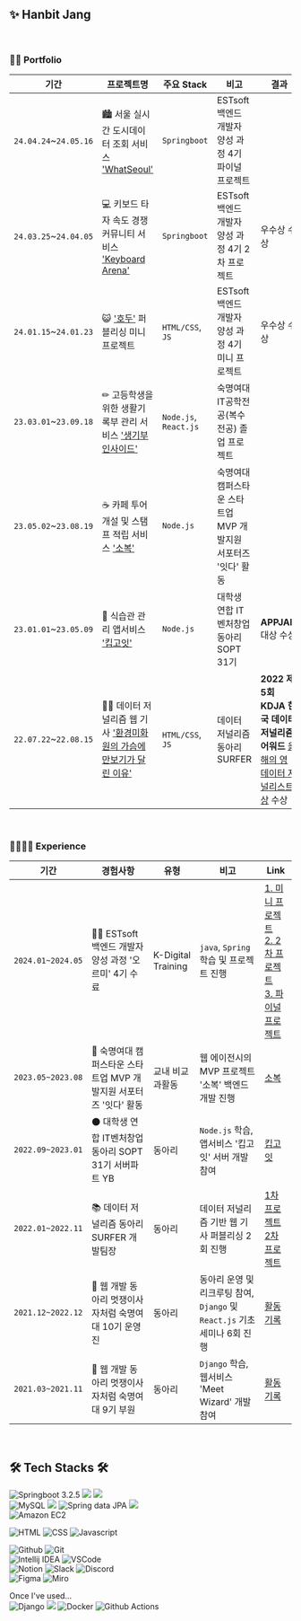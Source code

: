 ## ✨ Hanbit Jang 
<br>

### 👩‍💻 Portfolio
|기간|프로젝트명|주요 Stack|비고|결과|
|------|--------------|---|----------|---|
|`24.04.24`~`24.05.16`|🏙 서울 실시간 도시데이터 조회 서비스 ['WhatSeoul'](https://github.com/WhatSEOUL/WhatSeoul)|`Springboot`|ESTsoft 백엔드 개발자 양성 과정 4기 파이널 프로젝트| |
|`24.03.25`~`24.04.05`|💻 키보드 타자 속도 경쟁 커뮤니티 서비스 ['Keyboard Arena'](https://github.com/Garodden/keyboard-arena)|`Springboot`|ESTsoft 백엔드 개발자 양성 과정 4기 2차 프로젝트 |우수상 수상|
|`24.01.15`~`24.01.23`|😺 ['호두'](https://github.com/biiit4894/hodu-fe-project) 퍼블리싱 미니 프로젝트|`HTML/CSS`, `JS`|ESTsoft 백엔드 개발자 양성 과정 4기 미니 프로젝트|우수상 수상|
|`23.03.01`~`23.09.18`|✏ 고등학생을 위한 생활기록부 관리 서비스 ['생기부 인사이드'](https://github.com/Team-SGBInside/SGBInside-Server)|`Node.js`, `React.js`|숙명여대 IT공학전공(복수전공) 졸업 프로젝트| |
|`23.05.02`~`23.08.19`|☕ 카페 투어 개설 및 스탬프 적립 서비스 ['소복'](https://github.com/jobofbrothers-sobok/SOBOK-SERVER)|`Node.js`|숙명여대 캠퍼스타운 스타트업 MVP 개발지원 서포터즈 '잇다' 활동| |
|`23.01.01`~`23.05.09`|🥗 식습관 관리 앱서비스 ['킵고잇'](https://github.com/Team-KeepGoEat/KeepGoEat-Server)|`Node.js`|대학생 연합 IT 벤처창업 동아리 SOPT 31기| **APPJAM** 대상 수상 |
|`22.07.22`~`22.08.15`|👷‍♂️ 데이터 저널리즘 웹 기사 ['환경미화원의 가슴에 만보기가 달린 이유'](https://github.com/biiit4894/surfer-2nd)|`HTML/CSS`, `JS`|데이터 저널리즘 동아리 SURFER | **2022 제 5회 KDJA 한국 데이터 저널리즘 어워드** [올해의 영 데이터 저널리스트 상](http://datajournalismawards.kr/award_list/) 수상 |
<br>

### 👨‍👩‍👧‍👦 Experience
|기간|경험사항|유형|비고|Link|
|------|--------------|-----|----------|---|
|`2024.01~2024.05`|🏃‍♀️ ESTsoft 백엔드 개발자 양성 과정 '오르미' 4기 수료|K-Digital Training|`java`, `Spring` 학습 및 프로젝트 진행|[1. 미니 프로젝트](https://github.com/biiit4894/hodu-fe-project)<br> [2. 2차 프로젝트](https://github.com/Garodden/keyboard-arena)<br> [3. 파이널 프로젝트](https://github.com/WhatSEOUL/WhatSeoul)
|`2023.05~2023.08`|🔹 숙명여대 캠퍼스타운 스타트업 MVP 개발지원 서포터즈 '잇다' 활동|교내 비교과활동|웹 에이전시의 MVP 프로젝트 '소복' 백엔드 개발 진행|[소복](https://github.com/jobofbrothers-sobok/SOBOK-SERVER)|
|`2022.09~2023.01`|⚫ 대학생 연합 IT벤처창업 동아리 SOPT 31기 서버파트 YB|동아리|`Node.js` 학습, 앱서비스 '킵고잇' 서버 개발 참여|[킵고잇](https://github.com/Team-KeepGoEat/KeepGoEat-Server)
|`2022.01~2022.11`|📚 데이터 저널리즘 동아리 SURFER 개발팀장 | 동아리 | 데이터 저널리즘 기반 웹 기사 퍼블리싱 2회 진행 |[1차 프로젝트](https://projectsurfer.netlify.app/)<br> [2차 프로젝트](https://surfer-2nd.netlify.app/)|
|`2021.12~2022.12`|🔸 웹 개발 동아리 멋쟁이사자처럼 숙명여대 10기 운영진|동아리|동아리 운영 및 리크루팅 참여, `Django` 및 `React.js` 기초 세미나 6회 진행| [활동 기록](https://brick-rainbow-789.notion.site/10-1731e2d6fc5e42e986c48488f1622e98) |
|`2021.03~2021.11`|🔸 웹 개발 동아리 멋쟁이사자처럼 숙명여대 9기 부원|동아리|`Django` 학습, 웹서비스 'Meet Wizard' 개발 참여|[활동 기록](https://brick-rainbow-789.notion.site/9-f098da3854b04c719f6760daea355c3c) |
<br>

## 🛠 Tech Stacks 🛠
<img alt="Springboot 3.2.5" src ="https://img.shields.io/badge/Springboot-6DB33F.svg?&style=for-the-badge&logo=springboot&logoColor=white"/> <img src="https://img.shields.io/badge/Node.js-43853D?style=for-the-badge&logo=node.js&logoColor=white"> <img src="https://img.shields.io/badge/Express.js-404D59?style=for-the-badge"><br>
<img alt="MySQL" src ="https://img.shields.io/badge/MySQL-4479A1.svg?&style=for-the-badge&logo=MySQL&logoColor=white"/> <img src="https://img.shields.io/badge/PostgreSQL-316192?style=for-the-badge&logo=postgresql&logoColor=white"> <img alt="Spring data JPA" src ="https://img.shields.io/badge/JPA-444AA1.svg?&style=for-the-badge&logo=jpa&logoColor=white"/> <img src="https://img.shields.io/badge/Prisma-3982CE?style=for-the-badge&logo=Prisma&logoColor=white"> <br>
<img alt="Amazon EC2" src ="https://img.shields.io/badge/AWS-FF9900.svg?&style=for-the-badge&logo=amazonwebservices&logoColor=white"/>

<img alt="HTML" src ="https://img.shields.io/badge/HTML-E34F26.svg?&style=for-the-badge&logo=html5&logoColor=white"/> <img alt="CSS" src ="https://img.shields.io/badge/CSS3-1572B6.svg?&style=for-the-badge&logo=css3&logoColor=white"/> <img alt="Javascript" src ="https://img.shields.io/badge/Javascript-F7DF1E.svg?&style=for-the-badge&logo=javascript&logoColor=white"/><br> 

<img alt="Github" src ="https://img.shields.io/badge/github-181717.svg?&style=for-the-badge&logo=github&logoColor=white"/> <img alt="Git" src ="https://img.shields.io/badge/git-F05032.svg?&style=for-the-badge&logo=git&logoColor=white"/>
<br>
<img alt="Intellij IDEA" src ="https://img.shields.io/badge/Intellij Idea-000000.svg?&style=for-the-badge&logo=intellijidea&logoColor=white"/> <img alt="VSCode" src ="https://img.shields.io/badge/Vscode-007ACC?style=for-the-badge&logo=visualstudiocode&logoColor=white"/><br>
<img alt="Notion" src ="https://img.shields.io/badge/Notion-000000.svg?&style=for-the-badge&logo=Notion&logoColor=white"/> <img alt="Slack" src ="https://img.shields.io/badge/Slack-4A154B.svg?&style=for-the-badge&logo=Slack&logoColor=white"/> <img alt="Discord" src ="https://img.shields.io/badge/Discord-5865F2.svg?&style=for-the-badge&logo=discord&logoColor=white"/>
<br>
<img alt="Figma" src ="https://img.shields.io/badge/figma-C382DF.svg?&style=for-the-badge&logo=figma&logoColor=white"/> <img alt="Miro" src ="https://img.shields.io/badge/miro-050038.svg?&style=for-the-badge&logo=miro&logoColor=white"/>

Once I've used...<br>
<img alt="Django" src ="https://img.shields.io/badge/Django-092E20.svg?&style=for-the-badge&logo=django&logoColor=white"/> <img src="https://img.shields.io/badge/React-20232A?style=for-the-badge&logo=react&logoColor=61DAFB"> <img alt="Docker" src ="https://img.shields.io/badge/Docker-1D63ED.svg?&style=for-the-badge&logo=docker&logoColor=white"/> <img alt="Github Actions" src ="https://img.shields.io/badge/Github Actions-000000.svg?&style=for-the-badge&logo=github actions&logoColor=white"/>
